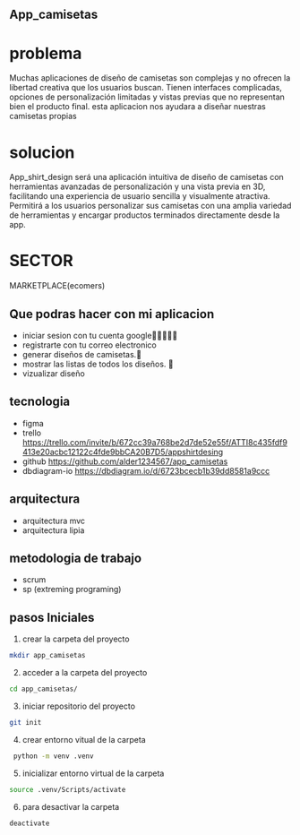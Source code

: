 ## App_camisetas
# problema
Muchas aplicaciones de diseño de camisetas son complejas y no ofrecen la libertad creativa que los usuarios buscan. Tienen interfaces complicadas, opciones de personalización limitadas y vistas previas que no representan bien el producto final.
esta aplicacion nos ayudara a  diseñar nuestras camisetas propias 
# solucion 
App_shirt_design será una aplicación intuitiva de diseño de camisetas con herramientas avanzadas de personalización y una vista previa en 3D, facilitando una experiencia de usuario sencilla y visualmente atractiva. Permitirá a los usuarios personalizar sus camisetas con una amplia variedad de herramientas y encargar productos terminados directamente desde la app.
# SECTOR
MARKETPLACE(ecomers)
## Que podras hacer con mi aplicacion
- iniciar sesion con tu cuenta google🧑🏿‍🤝‍🧑🏾
- registrarte con tu correo electronico
- generar diseños de camisetas.🧧
- mostrar las listas de todos los    diseños. 📇
- vizualizar diseño
## tecnologia
- figma   
- trello  https://trello.com/invite/b/672cc39a768be2d7de52e55f/ATTI8c435fdf9413e20acbc12122c4fde9bbCA20B7D5/appshirtdesing
- github https://github.com/alder1234567/app_camisetas
- dbdiagram-io  https://dbdiagram.io/d/6723bcecb1b39dd8581a9ccc
## arquitectura
- arquitectura mvc
- arquitectura lipia
## metodologia de trabajo 
- scrum
- sp (extreming programing)

## pasos Iniciales
1. crear la carpeta del proyecto
```bash
mkdir app_camisetas
```
2. acceder a la carpeta del proyecto
```bash
cd app_camisetas/
```
3. iniciar repositorio del proyecto
```bash
git init
```
4. crear entorno vitual de la carpeta
```bash
 python -m venv .venv
```
5. inicializar entorno virtual de la carpeta
```bash  
source .venv/Scripts/activate
```
6. para desactivar la carpeta
```bash
deactivate
```  

